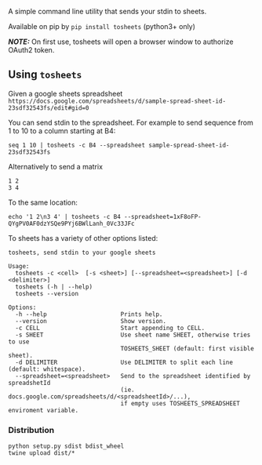 A simple command line utility that sends your stdin to sheets.

Available on pip by `pip install tosheets` (python3+ only)

***NOTE:***  On first use, tosheets will open a browser window to authorize OAuth2 token.
## Using `tosheets`

Given a google sheets spreadsheet `https://docs.google.com/spreadsheets/d/sample-spread-sheet-id-23sdf32543fs/edit#gid=0`

You can send stdin to the spreadsheet. For example to send sequence from 1 to 10 to a column starting at B4:

```
seq 1 10 | tosheets -c B4 --spreadsheet sample-spread-sheet-id-23sdf32543fs
```

Alternatively to send a matrix 

```
1 2
3 4
```
To the same location:

```
echo '1 2\n3 4' | tosheets -c B4 --spreadsheet=1xF8oFP-QYgPV0AF0dzYSQe9PYj6BWlLanh_0Vc33JFc
```


To sheets has a variety of other options listed:
```
tosheets, send stdin to your google sheets

Usage:
  tosheets -c <cell>  [-s <sheet>] [--spreadsheet=<spreadsheet>] [-d <delimiter>]
  tosheets (-h | --help)
  tosheets --version

Options:
  -h --help                     Prints help.
  --version                     Show version.
  -c CELL                       Start appending to CELL.
  -s SHEET                      Use sheet name SHEET, otherwise tries to use 
                                TOSHEETS_SHEET (default: first visible sheet). 
  -d DELIMITER                  Use DELIMITER to split each line (default: whitespace).
  --spreadsheet=<spreadsheet>   Send to the spreadsheet identified by spreadshetId 
                                (ie. docs.google.com/spreadsheets/d/<spreadsheetId>/...), 
                                if empty uses TOSHEETS_SPREADSHEET enviroment variable.
```

### Distribution
```
python setup.py sdist bdist_wheel
twine upload dist/*
```

